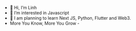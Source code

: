 - 👋 Hi, I’m Linh
- 👀 I’m interested in Javascript
- 🌱 I am planning to learn Next JS, Python, Flutter and Web3.
- More You Know, More You Grow -
